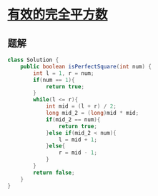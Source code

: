 # [有效的完全平方数](https://leetcode.cn/problems/valid-perfect-square/)

## 题解

~~~java
class Solution {
    public boolean isPerfectSquare(int num) {
        int l = 1, r = num;
        if(num == 1){
            return true;
        }
        while(l <= r){
            int mid = (l + r) / 2;
            long mid_2 = (long)mid * mid;
            if(mid_2 == num){
                return true;
            }else if(mid_2 < num){
                l = mid + 1;
            }else{
                r = mid - 1;
            }
        }
        return false;
    }
}
~~~